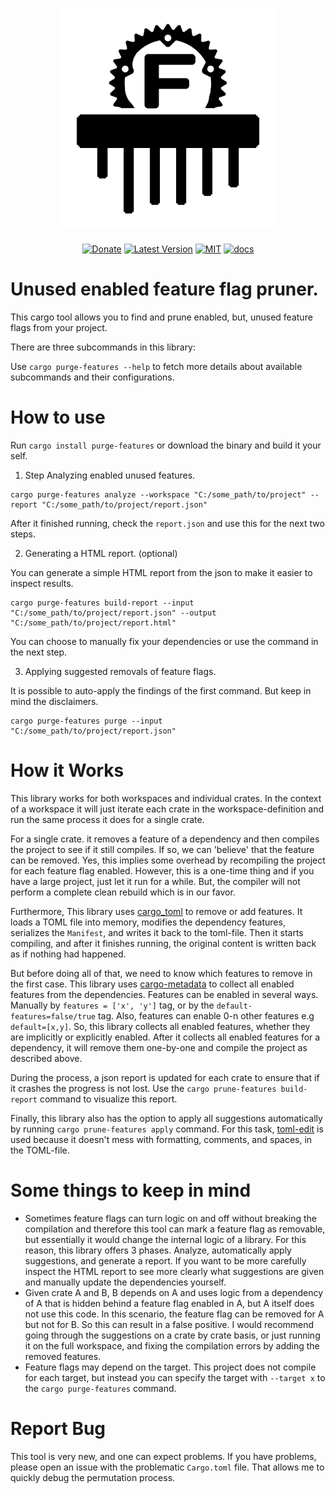 <h1 align="center"><img width="350" src="logo.png" /></h1>

<div align="center">

[![Donate](https://img.shields.io/badge/Donate-PayPal-green.svg)](https://www.paypal.com/cgi-bin/webscr?cmd=_s-xclick&hosted_button_id=Z8QK6XU749JB2) [![Latest Version][1a]][1b] [![MIT][2a]][2b] [![docs][3a]][3b]

</div>

# Unused enabled feature flag pruner.

This cargo tool allows you to find and prune enabled, but, unused feature flags from your project.

There are three subcommands in this library:

Use `cargo purge-features --help` to fetch more details about available subcommands and their configurations.

# How to use

Run `cargo install purge-features` or download the binary and build it your self.

1. Step Analyzing enabled unused features.

```
cargo purge-features analyze --workspace "C:/some_path/to/project" --report "C:/some_path/to/project/report.json"
```

After it finished running, check the `report.json` and use this for the next two steps.

2. Generating a HTML report. (optional)

You can generate a simple HTML report from the json to make it easier to inspect results. 

```
cargo purge-features build-report --input "C:/some_path/to/project/report.json" --output "C:/some_path/to/project/report.html"
```

You can choose to manually fix your dependencies or use the command in the next step.

3. Applying suggested removals of feature flags.

It is possible to auto-apply the findings of the first command. But keep in mind the disclaimers. 

```
cargo purge-features purge --input "C:/some_path/to/project/report.json"
```

# How it Works

This library works for both workspaces and individual crates. In the context of a workspace it will just iterate each crate in the workspace-definition and run the same process it does for a single crate. 

For a single crate. it removes a feature of a dependency and then compiles the project to see if it still compiles. If so, we can 'believe' that the feature can be removed. Yes, this implies some overhead by recompiling the project for each feature flag enabled. However, this is a one-time thing and if you have a large project, just let it run for a while. But, the compiler will not perform a complete clean rebuild which is in our favor.

Furthermore, This library uses [cargo_toml][6] to remove or add features. It loads a TOML file into memory, modifies the dependency features, serializes the `Manifest`, and writes it back to the toml-file. Then it starts compiling, and after it finishes running, the original content is written back as if nothing had happened.

But before doing all of that, we need to know which features to remove in the first case. This library uses [cargo-metadata][7] to collect all enabled features from the dependencies. Features can be enabled in several ways. Manually by `features = ['x', 'y']` tag, or by the `default-features=false/true` tag. Also, features can enable 0-n other features e.g `default=[x,y]`. So, this library collects all enabled features, whether they are implicitly or explicitly enabled. After it collects all enabled features for a dependency, it will remove them one-by-one and compile the project as described above.

During the process, a json report is updated for each crate to ensure that if it crashes the progress is not lost. Use the `cargo prune-features build-report` command to visualize this report.

Finally, this library also has the option to apply all suggestions automatically by running `cargo prune-features apply` command. For this task, [toml-edit][8] is used because it doesn't mess with formatting, comments, and spaces, in the TOML-file.

# Some things to keep in mind

- Sometimes feature flags can turn logic on and off without breaking the compilation and therefore this tool can mark a feature flag as removable, but essentially it would change the internal logic of a library. For this reason, this library offers 3 phases. Analyze, automatically apply suggestions, and generate a report. If you want to be more carefully inspect the HTML report to see more clearly what suggestions are given and manually update the dependencies yourself. 
- Given crate A and B, B depends on A and uses logic from a dependency of A that is hidden behind a feature flag enabled in A, but A itself does not use this code. In this scenario, the feature flag can be removed for A but not for B. So this can result in a false positive. I would recommend going through the suggestions on a crate by crate basis, or just running it on the full workspace, and fixing the compilation errors by adding the removed features. 
- Feature flags may depend on the target. This project does not compile for each target, but instead you can specify the target with `--target x` to the `cargo purge-features` command. 

# Report Bug

This tool is very new, and one can expect problems. If you have problems, please open an issue with the problematic `Cargo.toml` file. That allows me to quickly debug the permutation process.

[1a]: https://img.shields.io/crates/v/cargo-prune-features.svg
[1b]: https://img.shields.io/crates/v/cargo-prune-features.svg
[2a]: https://img.shields.io/badge/license-MIT-blue.svg
[2b]: ./LICENSE
[3a]: https://docs.rs/cargo-prune-features/badge.svg
[3b]: https://docs.rs/cargo-prune-features/
[6]: https://crates.io/crates/cargo_toml
[7]: https://crates.io/crates/cargo_metadata
[8]: https://crates.io/crates/toml_edit